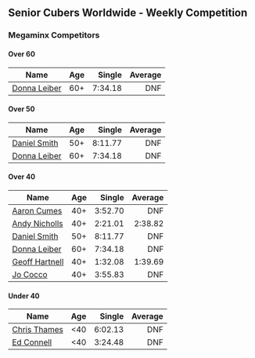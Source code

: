 ## Senior Cubers Worldwide - Weekly Competition
### Megaminx Competitors

#### Over 60

| Name | Age | Single | Average |
| -- | :--: | --: | --: |
| [Donna Leiber](../../persons/donna_leiber.md) | 60+ | 7:34.18 | DNF |

#### Over 50

| Name | Age | Single | Average |
| -- | :--: | --: | --: |
| [Daniel Smith](../../persons/daniel_smith.md) | 50+ | 8:11.77 | DNF |
| [Donna Leiber](../../persons/donna_leiber.md) | 60+ | 7:34.18 | DNF |

#### Over 40

| Name | Age | Single | Average |
| -- | :--: | --: | --: |
| [Aaron Cumes](../../persons/aaron_cumes.md) | 40+ | 3:52.70 | DNF |
| [Andy Nicholls](../../persons/andy_nicholls.md) | 40+ | 2:21.01 | 2:38.82 |
| [Daniel Smith](../../persons/daniel_smith.md) | 50+ | 8:11.77 | DNF |
| [Donna Leiber](../../persons/donna_leiber.md) | 60+ | 7:34.18 | DNF |
| [Geoff Hartnell](../../persons/geoff_hartnell.md) | 40+ | 1:32.08 | 1:39.69 |
| [Jo Cocco](../../persons/jo_cocco.md) | 40+ | 3:55.83 | DNF |

#### Under 40

| Name | Age | Single | Average |
| -- | :--: | --: | --: |
| [Chris Thames](../../persons/chris_thames.md) | <40 | 6:02.13 | DNF |
| [Ed Connell](../../persons/ed_connell.md) | <40 | 3:24.48 | DNF |


<!-- Global site tag (gtag.js) - Google Analytics -->
<script async src="https://www.googletagmanager.com/gtag/js?id=UA-86348435-3"></script>
<script>window.dataLayer = window.dataLayer || []; function gtag() {dataLayer.push(arguments);} gtag('js', new Date()); gtag('config', 'UA-86348435-3');</script>
